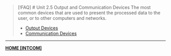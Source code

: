 >[!FAQ] # Unit 2.5 Output and Communication Devices
>The most common devices that are used to present the processed data to the user, or to other computers and networks.
>- [Output Devices](Output%20Devices.md)
>- [Communication Devices](Communication%20Devices.md)

---
**[HOME [INTCOM]](INTCOM11#^MIDCH5)**